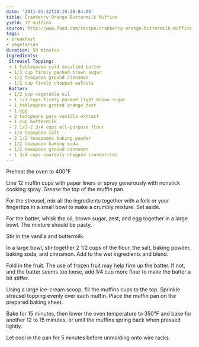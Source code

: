 ```yaml
---
date: '2011-03-22T20:19:28-04:00'
title: Cranberry Orange Buttermilk Muffins
yield: 12 muffins
source: http://www.food.com/recipe/cranberry-orange-buttermilk-muffins-142983
tags:
- breakfast
- vegetarian
duration: 50 minutes
ingredients:
 Streusel Topping:
 - 1 tablespoon cold unsalted butter
 - 1/3 cup firmly packed brown sugar
 - 1/2 teaspoon ground cinnamon
 - 1/2 cup finely chopped walnuts
 Batter:
 - 1/2 cup vegetable oil
 - 1 1/3 cups firmly packed light brown sugar
 - 1 tablespoon grated orange zest
 - 1 egg
 - 2 teaspoons pure vanilla extract
 - 1 cup buttermilk
 - 2 1/2-2 3/4 cups all-purpose flour
 - 1/4 teaspoon salt
 - 2 1/2 teaspoons baking powder
 - 1/2 teaspoon baking soda
 - 1/2 teaspoon ground cinnamon
 - 1 3/4 cups coarsely chopped cranberries
---
```


Preheat the oven to 400°F

Line 12 muffin cups with paper liners or spray generously with nonstick
cooking spray. Grease the top of the muffin pan.

For the streusel, mix all the ingredients together with a fork or your
fingertips in a small bowl to make a crumbly mixture. Set aside.

For the batter, whisk the oil, brown sugar, zest, and egg together in a
large bowl. The mixture should be pasty.

Stir in the vanilla and buttermilk.

In a large bowl, stir together 2 1/2 cups of the flour, the salt, baking
powder, baking soda, and cinnamon. Add to the wet ingredients and blend.

Fold in the fruit. The use of frozen fruit may help firm up the batter. If
not, and the batter seems too loose, add 1/4 cup more flour to make the
batter a bit stiffer.

Using a large ice-cream scoop, fill the muffins cups to the top. Sprinkle
streusel topping evenly over each muffin. Place the muffin pan on the
prepared baking sheet.
 
 Bake for 15 minutes, then lower the oven temperature to 350°F and bake for
 another 12 to 15 minutes, or until the muffins spring back when pressed
 lightly.
 
 Let cool in the pan for 5 minutes before unmolding onto wire racks.
